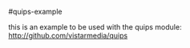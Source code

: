 #quips-example

this is an example to be used with the quips module: http://github.com/vistarmedia/quips